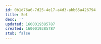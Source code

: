 ```yaml
---
id: 0b1d76a6-7d25-4e17-a4d3-abb65a426794
title: Set
desc: ''
updated: 1600019385787
created: 1600019385787
stub: false
---
```


